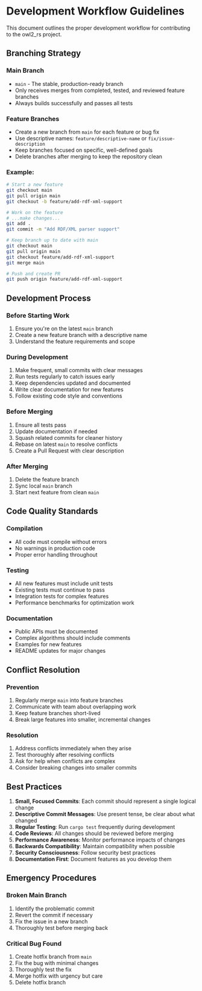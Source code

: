 # Development Workflow Guidelines

This document outlines the proper development workflow for contributing to the owl2_rs project.

## Branching Strategy

### Main Branch
- `main` - The stable, production-ready branch
- Only receives merges from completed, tested, and reviewed feature branches
- Always builds successfully and passes all tests

### Feature Branches
- Create a new branch from `main` for each feature or bug fix
- Use descriptive names: `feature/descriptive-name` or `fix/issue-description`
- Keep branches focused on specific, well-defined goals
- Delete branches after merging to keep the repository clean

### Example:
```bash
# Start a new feature
git checkout main
git pull origin main
git checkout -b feature/add-rdf-xml-support

# Work on the feature
# ...make changes...
git add .
git commit -m "Add RDF/XML parser support"

# Keep branch up to date with main
git checkout main
git pull origin main
git checkout feature/add-rdf-xml-support
git merge main

# Push and create PR
git push origin feature/add-rdf-xml-support
```

## Development Process

### Before Starting Work
1. Ensure you're on the latest `main` branch
2. Create a new feature branch with a descriptive name
3. Understand the feature requirements and scope

### During Development
1. Make frequent, small commits with clear messages
2. Run tests regularly to catch issues early
3. Keep dependencies updated and documented
4. Write clear documentation for new features
5. Follow existing code style and conventions

### Before Merging
1. Ensure all tests pass
2. Update documentation if needed
3. Squash related commits for cleaner history
4. Rebase on latest `main` to resolve conflicts
5. Create a Pull Request with clear description

### After Merging
1. Delete the feature branch
2. Sync local `main` branch
3. Start next feature from clean `main`

## Code Quality Standards

### Compilation
- All code must compile without errors
- No warnings in production code
- Proper error handling throughout

### Testing
- All new features must include unit tests
- Existing tests must continue to pass
- Integration tests for complex features
- Performance benchmarks for optimization work

### Documentation
- Public APIs must be documented
- Complex algorithms should include comments
- Examples for new features
- README updates for major changes

## Conflict Resolution

### Prevention
1. Regularly merge `main` into feature branches
2. Communicate with team about overlapping work
3. Keep feature branches short-lived
4. Break large features into smaller, incremental changes

### Resolution
1. Address conflicts immediately when they arise
2. Test thoroughly after resolving conflicts
3. Ask for help when conflicts are complex
4. Consider breaking changes into smaller commits

## Best Practices

1. **Small, Focused Commits**: Each commit should represent a single logical change
2. **Descriptive Commit Messages**: Use present tense, be clear about what changed
3. **Regular Testing**: Run `cargo test` frequently during development
4. **Code Reviews**: All changes should be reviewed before merging
5. **Performance Awareness**: Monitor performance impacts of changes
6. **Backwards Compatibility**: Maintain compatibility when possible
7. **Security Consciousness**: Follow security best practices
8. **Documentation First**: Document features as you develop them

## Emergency Procedures

### Broken Main Branch
1. Identify the problematic commit
2. Revert the commit if necessary
3. Fix the issue in a new branch
4. Thoroughly test before merging back

### Critical Bug Found
1. Create hotfix branch from `main`
2. Fix the bug with minimal changes
3. Thoroughly test the fix
4. Merge hotfix with urgency but care
5. Delete hotfix branch